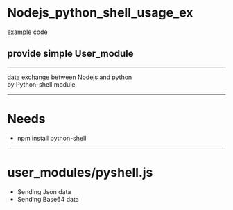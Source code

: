 # Nodejs_python_shell_usage_ex

example code    
## provide simple User_module

-----------------------------------------------------
data exchange between Nodejs and python    
by Python-shell module

-----------------------------------------------------
# Needs
 * npm install python-shell

-----------------------------------------------------
# user_modules/pyshell.js
 * Sending Json data
 * Sending Base64 data

